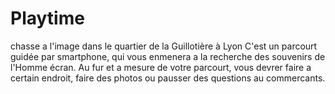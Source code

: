 # Playtime
chasse a l'image dans le quartier de la Guillotière à Lyon
C'est un parcourt guidée par smartphone, qui vous enmenera a la recherche des souvenirs de l'Homme écran. 
Au fur et a mesure de votre parcourt, vous devrer faire a certain endroit, faire des photos ou pausser des questions au commercants. 
